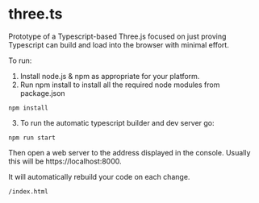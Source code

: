 # three.ts

Prototype of a Typescript-based Three.js focused on just proving Typescript can build and load into the browser with minimal effort.

To run:

1. Install node.js & npm as appropriate for your platform.
2. Run npm install to install all the required node modules from package.json

```
npm install
```
 
3. To run the automatic typescript builder and dev server go:

```
npm run start
```
 
Then open a web server to the address displayed in the console.  Usually this will be https://localhost:8000.

It will automatically rebuild your code on each change.

```
/index.html
```
